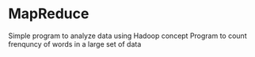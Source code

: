 # MapReduce
Simple program to analyze data using Hadoop concept
Program to count frenquncy of words in a large set of data
